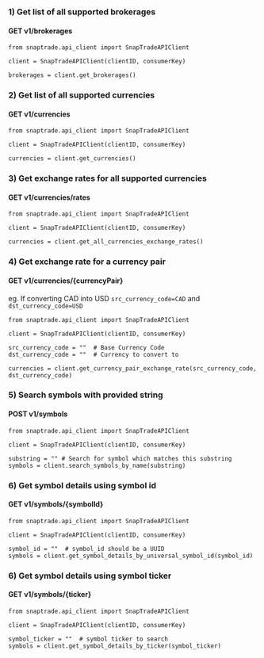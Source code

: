 ### 1) Get list of all supported brokerages

#### GET v1/brokerages
```
from snaptrade.api_client import SnapTradeAPIClient

client = SnapTradeAPIClient(clientID, consumerKey)

brokerages = client.get_brokerages()
```


### 2) Get list of all supported currencies

#### GET v1/currencies
```
from snaptrade.api_client import SnapTradeAPIClient

client = SnapTradeAPIClient(clientID, consumerKey)

currencies = client.get_currencies()
```

### 3) Get exchange rates for all supported currencies

#### GET v1/currencies/rates
```
from snaptrade.api_client import SnapTradeAPIClient

client = SnapTradeAPIClient(clientID, consumerKey)

currencies = client.get_all_currencies_exchange_rates()
```

### 4) Get exchange rate for a currency pair

#### GET v1/currencies/{currencyPair}

eg. If converting CAD into USD `src_currency_code=CAD` and `dst_currency_code=USD`
```
from snaptrade.api_client import SnapTradeAPIClient

client = SnapTradeAPIClient(clientID, consumerKey)

src_currency_code = ""  # Base Currency Code
dst_currency_code = ""  # Currency to convert to

currencies = client.get_currency_pair_exchange_rate(src_currency_code, dst_currency_code)
```

### 5) Search symbols with provided string

#### POST v1/symbols

```
from snaptrade.api_client import SnapTradeAPIClient

client = SnapTradeAPIClient(clientID, consumerKey)

substring = "" # Search for symbol which matches this substring
symbols = client.search_symbols_by_name(substring)
```


### 6) Get symbol details using symbol id

#### GET v1/symbols/{symbolId}

```
from snaptrade.api_client import SnapTradeAPIClient

client = SnapTradeAPIClient(clientID, consumerKey)

symbol_id = ""  # symbol_id should be a UUID
symbols = client.get_symbol_details_by_universal_symbol_id(symbol_id)
```

### 6) Get symbol details using symbol ticker

#### GET v1/symbols/{ticker}

```
from snaptrade.api_client import SnapTradeAPIClient

client = SnapTradeAPIClient(clientID, consumerKey)

symbol_ticker = ""  # symbol ticker to search
symbols = client.get_symbol_details_by_ticker(symbol_ticker)
```

